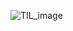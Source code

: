 ![TIL_image](https://s3.us-west-2.amazonaws.com/secure.notion-static.com/33dadfbd-2beb-4e3b-95ba-93a134baad18/koko.jpeg?X-Amz-Algorithm=AWS4-HMAC-SHA256&X-Amz-Content-Sha256=UNSIGNED-PAYLOAD&X-Amz-Credential=AKIAT73L2G45EIPT3X45%2F20230317%2Fus-west-2%2Fs3%2Faws4_request&X-Amz-Date=20230317T045758Z&X-Amz-Expires=3600&X-Amz-Signature=88014df9e7a760b65764381b3656f0ebb9b5f3232603bdc0eb5ebef21a08de3a&X-Amz-SignedHeaders=host&x-id=GetObject)


